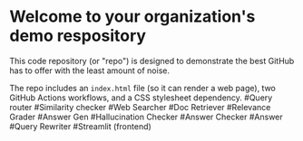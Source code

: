 # Welcome to your organization's demo respository
This code repository (or "repo") is designed to demonstrate the best GitHub has to offer with the least amount of noise.

The repo includes an `index.html` file (so it can render a web page), two GitHub Actions workflows, and a CSS stylesheet dependency.
#Query router
#Similarity checker
#Web Searcher
#Doc Retriever
#Relevance Grader
#Answer Gen
#Hallucination Checker
#Answer Checker
#Answer
#Query Rewriter
#Streamlit (frontend)
